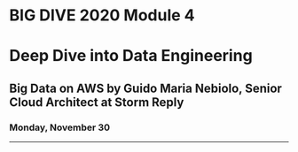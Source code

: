 # BIG DIVE 2020 Module 4
# Deep Dive into Data Engineering

## Big Data on AWS by Guido Maria Nebiolo, Senior Cloud Architect at Storm Reply

### Monday, November 30

---

